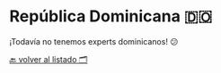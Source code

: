 # República Dominicana 🇩🇴


¡Todavía no tenemos experts dominicanos! 😕 


[🔙 volver al listado 🗂️](https://github.com/Villanuevand/google-experts-latam#readme)